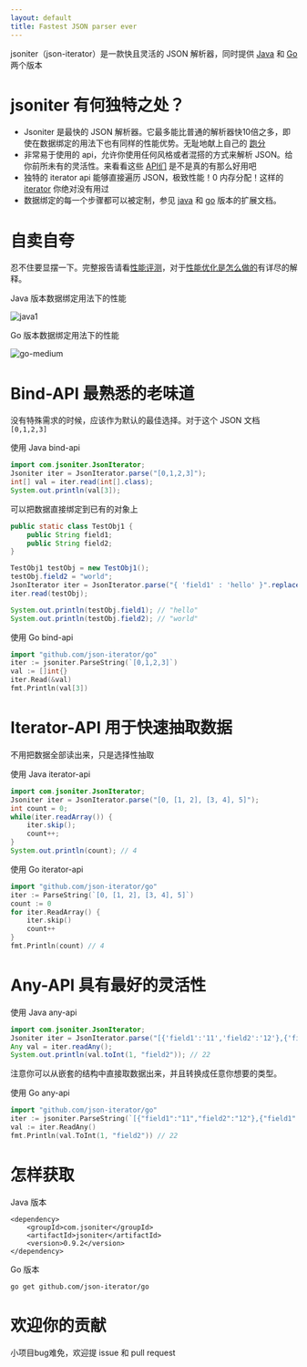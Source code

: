 ```yaml
---
layout: default
title: Fastest JSON parser ever
---
```


jsoniter（json-iterator）是一款快且灵活的 JSON 解析器，同时提供 [Java](https://github.com/json-iterator/java) 和 [Go](https://github.com/json-iterator/go) 两个版本

# jsoniter 有何独特之处？

* Jsoniter 是最快的 JSON 解析器。它最多能比普通的解析器快10倍之多，即使在数据绑定的用法下也有同样的性能优势。无耻地献上自己的 [跑分](/benchmark.html)
* 非常易于使用的 api，允许你使用任何风格或者混搭的方式来解析 JSON。给你前所未有的灵活性。来看看这些 [API们](/api.html) 是不是真的有那么好用吧
* 独特的 iterator api 能够直接遍历 JSON，极致性能！0 内存分配！这样的 [iterator](/api.html#iterator-api) 你绝对没有用过
* 数据绑定的每一个步骤都可以被定制，参见 [java](/java-extension.html) 和 [go](/go-extension.html) 版本的扩展文档。

# 自卖自夸

忍不住要显摆一下。完整报告请看[性能评测](/benchmark.html)，对于[性能优化是怎么做的](/benchmark.html#optimization-used)有详尽的解释。

Java 版本数据绑定用法下的性能

![java1](http://jsoniter.com/benchmarks/java1.png)

Go 版本数据绑定用法下的性能

![go-medium](http://jsoniter.com/benchmarks/go-medium.png)

# Bind-API 最熟悉的老味道

没有特殊需求的时候，应该作为默认的最佳选择。对于这个 JSON 文档 `[0,1,2,3]`

使用 Java bind-api

```java
import com.jsoniter.JsonIterator;
Jsoniter iter = JsonIterator.parse("[0,1,2,3]");
int[] val = iter.read(int[].class);
System.out.println(val[3]);
```

可以把数据直接绑定到已有的对象上

```java
public static class TestObj1 {
    public String field1;
    public String field2;
}

TestObj1 testObj = new TestObj1();
testObj.field2 = "world";
JsonIterator iter = JsonIterator.parse("{ 'field1' : 'hello' }".replace('\'', '"'));
iter.read(testObj);

System.out.println(testObj.field1); // "hello"
System.out.println(testObj.field2); // "world"
```

使用 Go bind-api

```go
import "github.com/json-iterator/go"
iter := jsoniter.ParseString(`[0,1,2,3]`)
val := []int{}
iter.Read(&val)
fmt.Println(val[3])
```

# Iterator-API 用于快速抽取数据

不用把数据全部读出来，只是选择性抽取

使用 Java iterator-api

```java
import com.jsoniter.JsonIterator;
Jsoniter iter = JsonIterator.parse("[0, [1, 2], [3, 4], 5]");
int count = 0;
while(iter.readArray()) {
    iter.skip();
    count++;
}
System.out.println(count); // 4
```

使用 Go iterator-api

```go
import "github.com/json-iterator/go"
iter := ParseString(`[0, [1, 2], [3, 4], 5]`)
count := 0
for iter.ReadArray() {
    iter.skip()
    count++
}
fmt.Println(count) // 4
```

# Any-API 具有最好的灵活性

使用 Java any-api

```java
import com.jsoniter.JsonIterator;
Jsoniter iter = JsonIterator.parse("[{'field1':'11','field2':'12'},{'field1':'21','field2':'22'}]".replace('\'', '"'));
Any val = iter.readAny();
System.out.println(val.toInt(1, "field2")); // 22
```

注意你可以从嵌套的结构中直接取数据出来，并且转换成任意你想要的类型。

使用 Go any-api

```go
import "github.com/json-iterator/go"
iter := jsoniter.ParseString(`[{"field1":"11","field2":"12"},{"field1":"21","field2":"22"}]`)
val := iter.ReadAny()
fmt.Println(val.ToInt(1, "field2")) // 22
```

# 怎样获取

Java 版本

```
<dependency>
    <groupId>com.jsoniter</groupId>
    <artifactId>jsoniter</artifactId>
    <version>0.9.2</version>
</dependency>
```

Go 版本

```
go get github.com/json-iterator/go
```

# 欢迎你的贡献

小项目bug难免，欢迎提 issue 和 pull request
